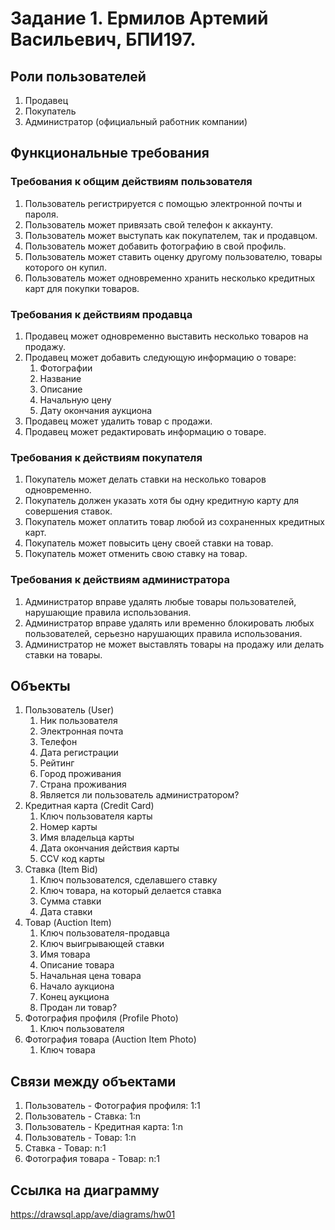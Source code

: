 # Задание 1. Ермилов Артемий Васильевич, БПИ197.

## Роли пользователей 
1. Продавец
2. Покупатель
3. Администратор (официальный работник компании)

## Функциональные требования
### Требования к общим действиям пользователя
1. Пользователь регистрируется с помощью электронной почты и пароля.
2. Пользователь может привязать свой телефон к аккаунту.
3. Пользователь может выступать как покупателем, так и продавцом.
4. Пользователь может добавить фотографию в свой профиль.
5. Пользователь может ставить оценку другому пользователю, товары которого он купил.
6. Пользователь может одновременно хранить несколько кредитных карт для покупки товаров.

### Требования к действиям продавца
1. Продавец может одновременно выставить несколько товаров на продажу.
2. Продавец может добавить следующую информацию о товаре:
    1. Фотографии
    2. Название
    3. Описание
    4. Начальную цену
    5. Дату окончания аукциона
3. Продавец может удалить товар с продажи.
4. Продавец может редактировать информацию о товаре.

### Требования к действиям покупателя
1. Покупатель может делать ставки на несколько товаров одновременно.
2. Покупатель должен указать хотя бы одну кредитную карту для совершения ставок.
3. Покупатель может оплатить товар любой из сохраненных кредитных карт.
4. Покупатель может повысить цену своей ставки на товар.
5. Покупатель может отменить свою ставку на товар.

### Требования к действиям администратора
1. Администратор вправе удалять любые товары пользователей, нарушающие правила использования.
2. Администратор вправе удалять или временно блокировать любых пользователей, серьезно нарушающих правила использования.
3. Администратор не может выставлять товары на продажу или делать ставки на товары.

## Объекты 
1. Пользователь (User)
    1. Ник пользователя
    2. Электронная почта
    3. Телефон
    4. Дата регистрации
    5. Рейтинг
    6. Город проживания
    7. Страна проживания
    8. Является ли пользователь администратором?
2. Кредитная карта (Credit Card)
    1. Ключ пользователя карты
    2. Номер карты
    3. Имя владельца карты
    4. Дата окончания действия карты
    5. CCV код карты
3. Ставка (Item Bid)
    1. Ключ пользователся, сделавшего ставку
    2. Ключ товара, на который делается ставка
    3. Сумма ставки
    4. Дата ставки
4. Товар (Auction Item)
    1. Ключ пользователя-продавца
    2. Ключ выигрывающей ставки
    3. Имя товара
    4. Описание товара
    5. Начальная цена товара
    6. Начало аукциона
    7. Конец аукциона
    8. Продан ли товар?
5. Фотография профиля (Profile Photo)
    1. Ключ пользователя 
6. Фотография товара (Auction Item Photo)
    1. Ключ товара

## Связи между объектами
1. Пользователь - Фотография профиля: 1:1
2. Пользователь - Ставка: 1:n
3. Пользователь - Кредитная карта: 1:n
4. Пользователь - Товар: 1:n
5. Ставка - Товар: n:1
6. Фотография товара - Товар: n:1

## Ссылка на диаграмму
https://drawsql.app/ave/diagrams/hw01

